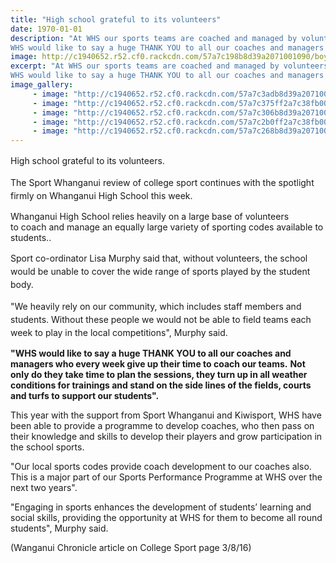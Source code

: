 ```yaml
---
title: "High school grateful to its volunteers"
date: 1970-01-01
description: "At WHS our sports teams are coached and managed by volunteers.
WHS would like to say a huge THANK YOU to all our coaches and managers who every week give up their time to coach our teams."
image: http://c1940652.r52.cf0.rackcdn.com/57a7c198b8d39a2071001090/boys-out-of-feild-rugby.jpg
excerpt: "At WHS our sports teams are coached and managed by volunteers.
WHS would like to say a huge THANK YOU to all our coaches and managers who every week give up their time to coach our teams."
image_gallery:
     - image: "http://c1940652.r52.cf0.rackcdn.com/57a7c3adb8d39a2071001096/Colm-Smyth-in-gym.jpg"
     - image: "http://c1940652.r52.cf0.rackcdn.com/57a7c375ff2a7c38fb001089/Bryn-Parry--Kent-Rivers.jpg"
     - image: "http://c1940652.r52.cf0.rackcdn.com/57a7c306b8d39a2071001094/Netall-coach--players.jpg"
     - image: "http://c1940652.r52.cf0.rackcdn.com/57a7c2b0ff2a7c38fb001087/Netball-coach--girls.jnrjpg.jpg"
     - image: "http://c1940652.r52.cf0.rackcdn.com/57a7c268b8d39a2071001092/Netball-coach--girls.jpg"
---
```


<p><span style="line-height: 1.5;">High school grateful to its volunteers.</span></p>
<p><span style="line-height: 1.5;">The Sport Whanganui review of college sport continues with the spotlight firmly on Whanganui High School this week.</span></p>
<p>Whanganui High School relies heavily on a large base of volunteers to&nbsp;<span>coach and manage an equally large variety of sporting codes available to students.</span>.</p>
<p><span style="line-height: 1.5;">Sport co-ordinator Lisa Murphy said that, without volunteers, the school would be unable to cover the wide range of sports played by the student body.</span></p>
<p><span style="line-height: 1.5;">"We heavily rely on our community, which includes staff members and students. Without these people we would not be able to field teams each week to play in the local competitions", Murphy said.</span></p>
<p><strong>"WHS would like to say a huge THANK YOU to all our coaches and managers who every week give up their time to coach our teams.</strong> <strong>Not only do they take time to plan the sessions, they turn up in all weather conditions for trainings and stand on the side lines of the fields, courts and turfs to support our students".</strong></p>
<p>This year with the support from Sport Whanganui and Kiwisport, WHS have been able to provide a programme to develop coaches, who then pass on their knowledge and skills to develop their players and grow participation in the school sports.</p>
<p>"Our local sports codes provide coach development to our coaches also. This is a major part of our Sports Performance Programme at WHS over the next two years".</p>
<p>"Engaging in sports enhances the development of students&rsquo; learning and social skills, providing the opportunity at WHS for them to become all round students", Murphy said.&nbsp;</p>
<p>(Wanganui Chronicle article on College Sport page 3/8/16)&nbsp;</p>

